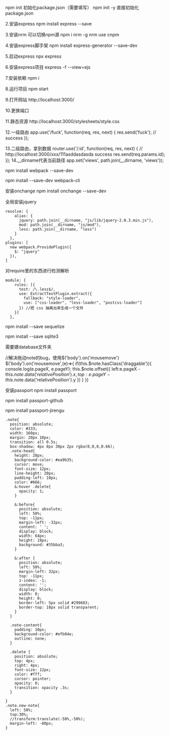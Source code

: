 npm init 初始化package.json（需要填写）
npm init -y 直接初始化package.json

2.安装express
npm install express --save

3.安装nrm 可以切换npm源
npm i nrm -g
nrm use cnpm

4.安装express脚手架
npm install express-generator --save-dev

5.启动express
npx express  

6.安装express项目
express -f --view=ejs

7.安装依赖
npm i

8.运行项目
npm start

9.打开网站
http://localhost:3000/

10.更换端口

11.静态资源
http://localhost:3000/stylesheets/style.css

12.一级路由
app.use('/fuck', function(req, res, next) {
    res.send('fuck');  // success
});

13.二级路由，拿到数据
router.use('/:id', function(req, res, next) {
    //   http://localhost:3000/xxx/111asddasdasda success
    res.send(req.params.id);
});
14.__dirname代表当前路径
app.set('views', path.join(__dirname, 'views'));


npm install webpack --save-dev 

npm install --save-dev webpack-cli
 
 
安装onchange
npm install onchange --save-dev

全局安装jquery
```angularjs
resolve: {
    alias: {
      jquery: path.join(__dirname, "js/lib/jquery-2.0.3.min.js"),
      mod: path.join(__dirname, "js/mod"),
      less: path.join(__dirname, "less")
    }
  },
plugins: [
  new webpack.ProvidePlugin({
    $: "jquery"
  }),
]
```

对require里的东西进行检测解析
```angularjs
module: {
    rules: [{
      test: /\.less$/,
      use: ExtractTextPlugin.extract({
        fallback: "style-loader",
        use: ["css-loader", "less-loader", "postcss-loader"]
      }) //把 css 抽离出来生成一个文件
    }]
  },
```

npm install --save sequelize

npm install --save sqlite3

需要建database文件夹


//解决拖动note的bug，使用$('body').on('mousemove')
$('body').on('mousemove',(e)=>{
  if(this.$note.hasClass('draggable')){
    console.log(e.pageX, e.pageY);
    this.$note.offset({
      left:e.pageX - this.$note.data('relativePosition').x,
      top:e.pageY - this.$note.data('relativePosition').y
    })
  }
})

安装passport
npm install passport

npm install passport-github

npm install passport-jirengu


```angularjs
.note{
  position: absolute;
  color: #333;
  width: 160px;
  margin: 20px 10px;
  transition: all 0.5s;
  box-shadow: 4px 8px 30px 2px rgba(0,0,0,0.66);
  .note-head{
    height: 20px;
    background-color: #ea9b35;
    cursor: move;
    font-size: 12px;
    line-height: 20px;
    padding-left: 10px;
    color: #666;
    &:hover .delete{
      opacity: 1;
    }

    &:before{
      position: absolute;
      left: 50%;
      top: -11px;
      margin-left: -32px;
      content: ' ';
      display: block;
      width: 64px;
      height: 18px;
      background: #35bba3;
    }

    &:after {
      position: absolute;
      left: 50%;
      margin-left: 32px;
      top: -11px;
      z-index: -1;
      content: '';
      display: block;
      width: 0;
      height: 0;
      border-left: 5px solid #299683;
      border-top: 18px solid transparent;
    }
  }

  .note-content{
    padding: 10px;
    background-color: #efb04e;
    outline: none;
  }

  .delete {
    position: absolute;
    top: 4px;
    right: 4px;
    font-size: 12px;
    color: #fff;
    cursor: pointer;
    opacity: 0;
    transition: opacity .3s;
  }

}
.note.new-note{
  left: 50%;
  top:30%;
  //transform:translate(-50%,-50%);
  margin-left: -80px;
}
```